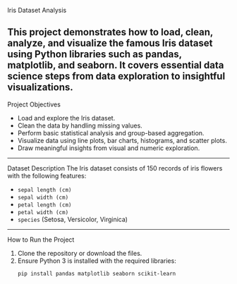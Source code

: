  Iris Dataset Analysis
 
This project demonstrates how to load, clean, analyze, and visualize the famous Iris dataset using Python libraries such as pandas, matplotlib, and seaborn. It covers essential data science steps from data exploration to insightful visualizations.
---
 Project Objectives
- Load and explore the Iris dataset.
- Clean the data by handling missing values.
- Perform basic statistical analysis and group-based aggregation.
- Visualize data using line plots, bar charts, histograms, and scatter plots.
- Draw meaningful insights from visual and numeric exploration.

---
 Dataset Description
The Iris dataset consists of 150 records of iris flowers with the following features:
- `sepal length (cm)`
- `sepal width (cm)`
- `petal length (cm)`
- `petal width (cm)`
- `species` (Setosa, Versicolor, Virginica)
---
 How to Run the Project
1. Clone the repository or download the files.
2. Ensure Python 3 is installed with the required libraries:
   ```bash
   pip install pandas matplotlib seaborn scikit-learn
